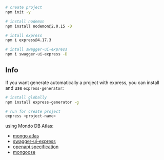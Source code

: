 ```bash
# create project 
npm init -y

# install nodemon
npm install nodemon@2.0.15 -D

# intall express
npm i express@4.17.3

# intall swagger-ui-express
npm i swagger-ui-express -D
```

## Info

If you want generate automatically a project with express, you can install and use ``express-generator``:

```bash
# install globally
npm install express-generator -g

# run for create project
express <project-name>
```

using Mondo DB Atlas: <br/>
- [mongo atlas](https://www.mongodb.com/cloud/atlas/lp/try2?utm_source=google&utm_campaign=gs_americas_brazil_search_core_brand_atlas_desktop&utm_term=mongo%20db%20atlas&utm_medium=cpc_paid_search&utm_ad=e&utm_ad_campaign_id=12212624308&adgroup=115749705983&gclid=Cj0KCQjwmuiTBhDoARIsAPiv6L9t21mAyWN4CZ9vI9LrIoxJR2YBjNMr8dKQKKpYGrLoJnBwP6bWGrMaAsTaEALw_wcB)
- [swagger-ui-express](https://github.com/scottie1984/swagger-ui-express)
- [openapi specification](https://swagger.io/specification/)
- [mongoose](https://mongoosejs.com/docs/guides.html)